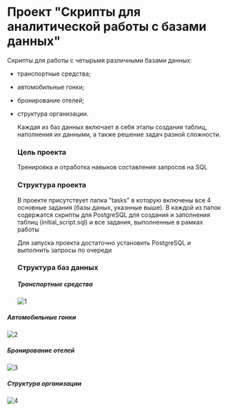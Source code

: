 # Проект "Скрипты для аналитической работы с базами данных"

Скрипты для работы с четырьмя различными базами данных:

- транспортные средства;

-  автомобильные гонки;

-  бронирование отелей;

- структура организации.

  Каждая из баз данных включает в себя этапы создания таблиц, наполнения их данными, а также решение задач разной сложности.

  ### Цель проекта

  Тренировка и отработка навыков составления запросов на SQL

  ### Структура проекта 

  В проекте присутствует папка "tasks" в которую включены все 4 основные задания (базы даных, указнные выше). В каждой из папок содержатся скрипты для PostgreSQL для создания и заполнения таблиц (initial_script.sql) и все задания, выполненные в рамках работы

  Для запуска проекта достаточно установить PostgreSQL и выполнить запросы по очереди
  
  ### Структура баз данных
  
  ##### Транспортные средства
  
  ![1](C:\Users\datky\IdeaProjects\database_task\files\1.png)

##### 	Автомобильные гонки

![2](C:\Users\datky\IdeaProjects\database_task\files\2.png)

##### 	Бронирование отелей

![3](C:\Users\datky\IdeaProjects\database_task\files\3.png)

##### Структура организации

![4](C:\Users\datky\IdeaProjects\database_task\files\4.png)